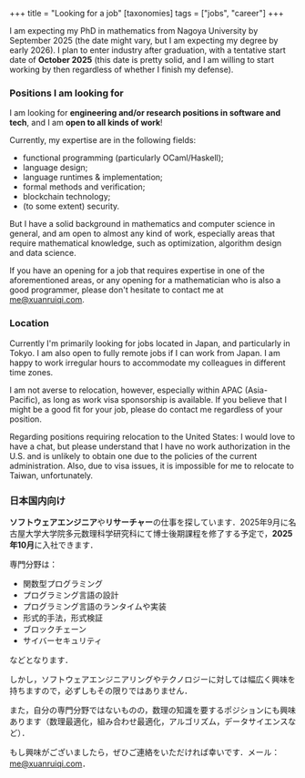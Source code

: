 +++
title = "Looking for a job"
[taxonomies]
tags = ["jobs", "career"]
+++

I am expecting my PhD in mathematics from Nagoya University by September 2025 (the date might vary, but I am expecting my degree by early 2026).
I plan to enter industry after graduation, with a tentative start date of **October 2025** (this date is pretty solid, and I am willing to start
working by then regardless of whether I finish my defense).

### Positions I am looking for

I am looking for **engineering and/or research positions in software and tech**, and I am **open to all kinds of work**!

Currently, my expertise are in the following fields:

* functional programming (particularly OCaml/Haskell);
* language design;
* language runtimes & implementation;
* formal methods and verification;
* blockchain technology;
* (to some extent) security.

But I have a solid background in mathematics and computer science in general, and am open to almost any kind of work, especially areas
that require mathematical knowledge, such as optimization, algorithm design and data science.

If you have an opening for a job that requires expertise in one of the aforementioned areas, or any opening for a mathematician
who is also a good programmer, please don't hesitate to contact me at [me@xuanruiqi.com](mailto:me@xuanruiqi.com).

### Location

Currently I'm primarily looking for jobs located in Japan, and particularly in Tokyo. I am also open to fully remote jobs if
I can work from Japan. I am happy to work irregular hours to accommodate my colleagues in different time zones.

I am not averse to relocation, however, especially within APAC (Asia-Pacific), as long as work visa sponsorship is available.
If you believe that I might be a good fit for your job, please do contact me regardless of your position.

Regarding positions requiring relocation to the United States: I would love to have a chat, but please understand that I have no work authorization
in the U.S. and is unlikely to obtain one due to the policies of the current administration. Also, due to visa issues, it is impossible for me to relocate to
Taiwan, unfortunately.

### 日本国内向け

**ソフトウェアエンジニア**や**リサーチャー**の仕事を探しています．2025年9月に名古屋大学大学院多元数理科学研究科にて博士後期課程を修了する予定で，**2025年10月**に入社できます．

専門分野は：

* 関数型プログラミング
* プログラミング言語の設計
* プログラミング言語のランタイムや実装
* 形式的手法，形式検証
* ブロックチェーン
* サイバーセキュリティ

などとなります．

しかし，ソフトウェアエンジニアリングやテクノロジーに対しては幅広く興味を持ちますので，必ずしもその限りではありません．

また，自分の専門分野ではないものの，数理の知識を要するポジションにも興味あります（数理最適化，組み合わせ最適化，アルゴリズム，データサイエンスなど）．

もし興味がございましたら，ぜひご連絡をいただければ幸いです．メール：[me@xuanruiqi.com](mailto:me@xuanruiqi.com)．